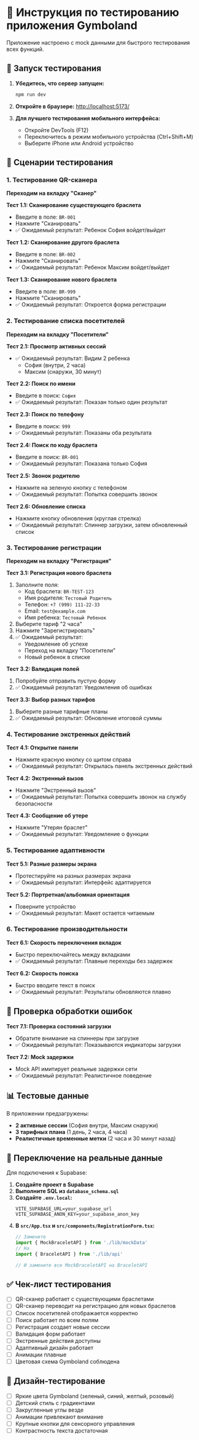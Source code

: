 # 🧪 Инструкция по тестированию приложения Gymboland

Приложение настроено с mock данными для быстрого тестирования всех функций.

## 🚀 Запуск тестирования

1. **Убедитесь, что сервер запущен:**
   ```bash
   npm run dev
   ```

2. **Откройте в браузере:** [http://localhost:5173/](http://localhost:5173/)

3. **Для лучшего тестирования мобильного интерфейса:**
   - Откройте DevTools (F12)
   - Переключитесь в режим мобильного устройства (Ctrl+Shift+M)
   - Выберите iPhone или Android устройство

## 📱 Сценарии тестирования

### 1. **Тестирование QR-сканера**

**Переходим на вкладку "Сканер"**

**Тест 1.1: Сканирование существующего браслета**
- Введите в поле: `BR-001`
- Нажмите "Сканировать"
- ✅ Ожидаемый результат: Ребенок София войдет/выйдет

**Тест 1.2: Сканирование другого браслета**
- Введите в поле: `BR-002`
- Нажмите "Сканировать"
- ✅ Ожидаемый результат: Ребенок Максим войдет/выйдет

**Тест 1.3: Сканирование нового браслета**
- Введите в поле: `BR-999`
- Нажмите "Сканировать"
- ✅ Ожидаемый результат: Откроется форма регистрации

### 2. **Тестирование списка посетителей**

**Переходим на вкладку "Посетители"**

**Тест 2.1: Просмотр активных сессий**
- ✅ Ожидаемый результат: Видим 2 ребенка
  - София (внутри, 2 часа)
  - Максим (снаружи, 30 минут)

**Тест 2.2: Поиск по имени**
- Введите в поиск: `София`
- ✅ Ожидаемый результат: Показан только один результат

**Тест 2.3: Поиск по телефону**
- Введите в поиск: `999`
- ✅ Ожидаемый результат: Показаны оба результата

**Тест 2.4: Поиск по коду браслета**
- Введите в поиск: `BR-001`
- ✅ Ожидаемый результат: Показана только София

**Тест 2.5: Звонок родителю**
- Нажмите на зеленую кнопку с телефоном
- ✅ Ожидаемый результат: Попытка совершить звонок

**Тест 2.6: Обновление списка**
- Нажмите кнопку обновления (круглая стрелка)
- ✅ Ожидаемый результат: Спиннер загрузки, затем обновленный список

### 3. **Тестирование регистрации**

**Переходим на вкладку "Регистрация"**

**Тест 3.1: Регистрация нового браслета**
1. Заполните поля:
   - Код браслета: `BR-TEST-123`
   - Имя родителя: `Тестовый Родитель`
   - Телефон: `+7 (999) 111-22-33`
   - Email: `test@example.com`
   - Имя ребенка: `Тестовый Ребенок`
2. Выберите тариф "2 часа"
3. Нажмите "Зарегистрировать"
4. ✅ Ожидаемый результат: 
   - Уведомление об успехе
   - Переход на вкладку "Посетители"
   - Новый ребенок в списке

**Тест 3.2: Валидация полей**
1. Попробуйте отправить пустую форму
2. ✅ Ожидаемый результат: Уведомления об ошибках

**Тест 3.3: Выбор разных тарифов**
1. Выберите разные тарифные планы
2. ✅ Ожидаемый результат: Обновление итоговой суммы

### 4. **Тестирование экстренных действий**

**Тест 4.1: Открытие панели**
- Нажмите красную кнопку со щитом справа
- ✅ Ожидаемый результат: Открылась панель экстренных действий

**Тест 4.2: Экстренный вызов**
- Нажмите "Экстренный вызов"
- ✅ Ожидаемый результат: Попытка совершить звонок на службу безопасности

**Тест 4.3: Сообщение об утере**
- Нажмите "Утерян браслет"
- ✅ Ожидаемый результат: Уведомление о функции

### 5. **Тестирование адаптивности**

**Тест 5.1: Разные размеры экрана**
- Протестируйте на разных размерах экрана
- ✅ Ожидаемый результат: Интерфейс адаптируется

**Тест 5.2: Портретная/альбомная ориентация**
- Поверните устройство
- ✅ Ожидаемый результат: Макет остается читаемым

### 6. **Тестирование производительности**

**Тест 6.1: Скорость переключения вкладок**
- Быстро переключайтесь между вкладками
- ✅ Ожидаемый результат: Плавные переходы без задержек

**Тест 6.2: Скорость поиска**
- Быстро вводите текст в поиск
- ✅ Ожидаемый результат: Результаты обновляются плавно

## 🐛 Проверка обработки ошибок

**Тест 7.1: Проверка состояний загрузки**
- Обратите внимание на спиннеры при загрузке
- ✅ Ожидаемый результат: Показываются индикаторы загрузки

**Тест 7.2: Mock задержки**
- Mock API имитирует реальные задержки сети
- ✅ Ожидаемый результат: Реалистичное поведение

## 📊 Тестовые данные

В приложении предзагружены:
- **2 активные сессии** (София внутри, Максим снаружи)
- **3 тарифных плана** (1 день, 2 часа, 4 часа)
- **Реалистичные временные метки** (2 часа и 30 минут назад)

## 🔄 Переключение на реальные данные

Для подключения к Supabase:

1. **Создайте проект в Supabase**
2. **Выполните SQL из `database_schema.sql`**
3. **Создайте `.env.local`:**
   ```env
   VITE_SUPABASE_URL=your_supabase_url
   VITE_SUPABASE_ANON_KEY=your_supabase_anon_key
   ```
4. **В `src/App.tsx` и `src/components/RegistrationForm.tsx`:**
   ```typescript
   // Замените
   import { MockBraceletAPI } from './lib/mockData'
   // На
   import { BraceletAPI } from './lib/api'
   
   // И замените все MockBraceletAPI на BraceletAPI
   ```

## ✅ Чек-лист тестирования

- [ ] QR-сканер работает с существующими браслетами
- [ ] QR-сканер переводит на регистрацию для новых браслетов
- [ ] Список посетителей отображается корректно
- [ ] Поиск работает по всем полям
- [ ] Регистрация создает новые сессии
- [ ] Валидация форм работает
- [ ] Экстренные действия доступны
- [ ] Адаптивный дизайн работает
- [ ] Анимации плавные
- [ ] Цветовая схема Gymboland соблюдена

## 🎨 Дизайн-тестирование

- [ ] Яркие цвета Gymboland (зеленый, синий, желтый, розовый)
- [ ] Детский стиль с градиентами
- [ ] Закругленные углы везде
- [ ] Анимации привлекают внимание
- [ ] Крупные кнопки для сенсорного управления
- [ ] Контрастность текста достаточная 
